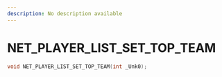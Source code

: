 ```yaml
---
description: No description available 
---
```


# NET_PLAYER_LIST_SET_TOP_TEAM

```cpp
void NET_PLAYER_LIST_SET_TOP_TEAM(int _Unk0);
```